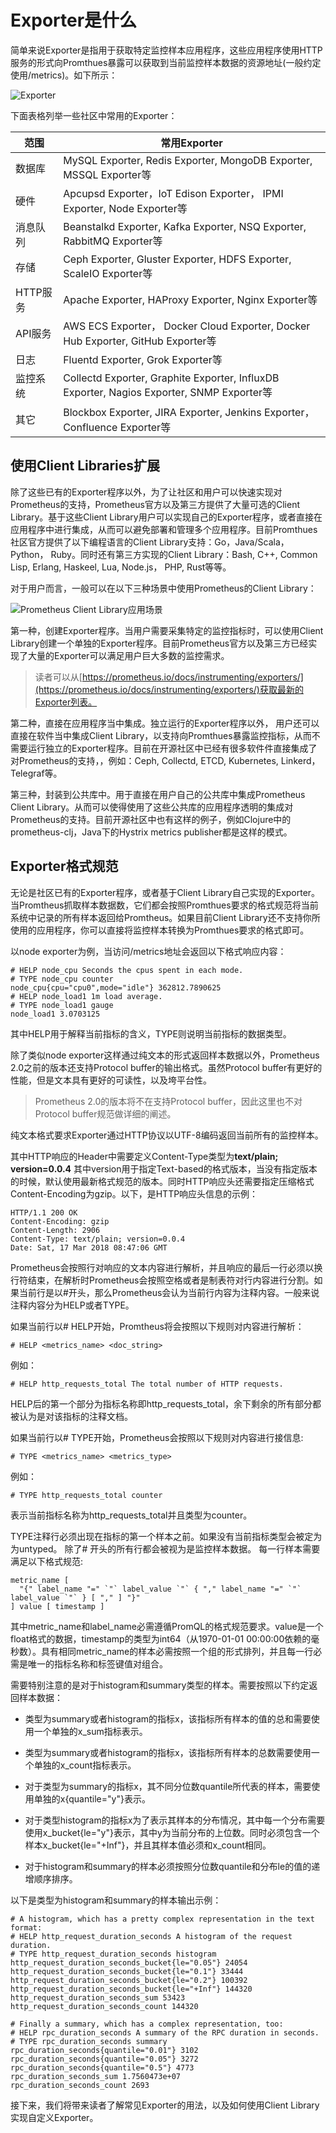 # Exporter是什么

简单来说Exporter是指用于获取特定监控样本应用程序，这些应用程序使用HTTP服务的形式向Promthues暴露可以获取到当前监控样本数据的资源地址(一般约定使用/metrics)。如下所示：

![Exporter](http://p2n2em8ut.bkt.clouddn.com/prometheus-exporter.png)

下面表格列举一些社区中常用的Exporter：

| 范围       |  常用Exporter |
|------     |-------------|
|   数据库   | MySQL Exporter, Redis Exporter, MongoDB Exporter, MSSQL Exporter等|
|   硬件    | Apcupsd Exporter，IoT Edison Exporter， IPMI Exporter, Node Exporter等   |
|   消息队列| Beanstalkd Exporter, Kafka Exporter, NSQ Exporter, RabbitMQ Exporter等 |
|   存储| Ceph Exporter, Gluster Exporter, HDFS Exporter, ScaleIO Exporter等|
|   HTTP服务 | Apache Exporter, HAProxy Exporter, Nginx Exporter等|
|   API服务| AWS ECS Exporter， Docker Cloud Exporter, Docker Hub Exporter, GitHub Exporter等 |
|   日志   | Fluentd Exporter, Grok Exporter等 |
|   监控系统 | Collectd Exporter, Graphite Exporter, InfluxDB Exporter, Nagios Exporter, SNMP Exporter等   |
|   其它| Blockbox Exporter, JIRA Exporter, Jenkins Exporter， Confluence Exporter等|

## 使用Client Libraries扩展

除了这些已有的Exporter程序以外，为了让社区和用户可以快速实现对Prometheus的支持，Prometheus官方以及第三方提供了大量可选的Client Library。基于这些Client Library用户可以实现自己的Exporter程序，或者直接在应用程序中进行集成，从而可以避免部署和管理多个应用程序。目前Promthues社区官方提供了以下编程语言的Client Library支持：Go，Java/Scala，Python， Ruby。同时还有第三方实现的Client Library：Bash, C++, Common Lisp, Erlang, Haskeel, Lua, Node.js， PHP, Rust等等。

对于用户而言，一般可以在以下三种场景中使用Prometheus的Client Library：

![Prometheus Client Library应用场景](http://p2n2em8ut.bkt.clouddn.com/client-library-usage.png)

第一种，创建Exporter程序。当用户需要采集特定的监控指标时，可以使用Client Library创建一个单独的Exporter程序。目前Prometheus官方以及第三方已经实现了大量的Exporter可以满足用户巨大多数的监控需求。

> 读者可以从[https://prometheus.io/docs/instrumenting/exporters/](https://prometheus.io/docs/instrumenting/exporters/)获取最新的Exporter列表。

第二种，直接在应用程序当中集成。独立运行的Exporter程序以外， 用户还可以直接在软件当中集成Client Library，以支持向Promthues暴露监控指标，从而不需要运行独立的Exporter程序。目前在开源社区中已经有很多软件件直接集成了对Prometheus的支持，，例如：Ceph, Collectd, ETCD, Kubernetes, Linkerd，Telegraf等。

第三种，封装到公共库中。用于直接在用户自己的公共库中集成Prometheus Client Library。从而可以使得使用了这些公共库的应用程序透明的集成对Prometheus的支持。目前开源社区中也有这样的例子，例如Clojure中的prometheus-clj，Java下的Hystrix metrics publisher都是这样的模式。

## Exporter格式规范

无论是社区已有的Exporter程序，或者基于Client Library自己实现的Exporter。 当Promtheus抓取样本数据数，它们都会按照Promthues要求的格式规范将当前系统中记录的所有样本返回给Promtheus。如果目前Client Library还不支持你所使用的应用程序，你可以直接将监控样本转换为Promthues要求的格式即可。

以node exporter为例，当访问/metrics地址会返回以下格式响应内容：

```
# HELP node_cpu Seconds the cpus spent in each mode.
# TYPE node_cpu counter
node_cpu{cpu="cpu0",mode="idle"} 362812.7890625
# HELP node_load1 1m load average.
# TYPE node_load1 gauge
node_load1 3.0703125
```

其中HELP用于解释当前指标的含义，TYPE则说明当前指标的数据类型。

除了类似node exporter这样通过纯文本的形式返回样本数据以外，Prometheus 2.0之前的版本还支持Protocol buffer的输出格式。虽然Protocol buffer有更好的性能，但是文本具有更好的可读性，以及垮平台性。

> Prometheus 2.0的版本将不在支持Protocol buffer，因此这里也不对Protocol buffer规范做详细的阐述。

纯文本格式要求Exporter通过HTTP协议以UTF-8编码返回当前所有的监控样本。

其中HTTP响应的Header中需要定义Content-Type类型为**text/plain; version=0.0.4** 其中version用于指定Text-based的格式版本，当没有指定版本的时候，默认使用最新格式规范的版本。同时HTTP响应头还需要指定压缩格式Content-Encoding为gzip。以下，是HTTP响应头信息的示例：

```
HTTP/1.1 200 OK
Content-Encoding: gzip
Content-Length: 2906
Content-Type: text/plain; version=0.0.4
Date: Sat, 17 Mar 2018 08:47:06 GMT
```

Prometheus会按照行对响应的文本内容进行解析，并且响应的最后一行必须以换行符结束，在解析时Prometheus会按照空格或者是制表符对行内容进行分割。如果当前行是以#开头，那么Prometheus会认为当前行内容为注释内容。一般来说注释内容分为HELP或者TYPE。

如果当前行以# HELP开始，Promtheus将会按照以下规则对内容进行解析：

```
# HELP <metrics_name> <doc_string>
```

例如：

```
# HELP http_requests_total The total number of HTTP requests.
```

HELP后的第一个部分为指标名称即http_requests_total，余下剩余的所有部分都被认为是对该指标的注释文档。

如果当前行以# TYPE开始，Prometheus会按照以下规则对内容进行接信息:

```
# TYPE <metrics_name> <metrics_type>
```

例如：

```
# TYPE http_requests_total counter
```

表示当前指标名称为http_requests_total并且类型为counter。

TYPE注释行必须出现在指标的第一个样本之前。如果没有当前指标类型会被定为为untyped。 除了# 开头的所有行都会被视为是监控样本数据。 每一行样本需要满足以下格式规范:

```
metric_name [
  "{" label_name "=" `"` label_value `"` { "," label_name "=" `"` label_value `"` } [ "," ] "}"
] value [ timestamp ]
```

其中metric_name和label_name必需遵循PromQL的格式规范要求。value是一个float格式的数据，timestamp的类型为int64（从1970-01-01 00:00:00依赖的毫秒数）。具有相同metric_name的样本必需按照一个组的形式排列，并且每一行必需是唯一的指标名称和标签键值对组合。

需要特别注意的是对于histogram和summary类型的样本。需要按照以下约定返回样本数据：

* 类型为summary或者histogram的指标x，该指标所有样本的值的总和需要使用一个单独的x_sum指标表示。
* 类型为summary或者histogram的指标x，该指标所有样本的总数需要使用一个单独的x_count指标表示。

* 对于类型为summary的指标x，其不同分位数quantile所代表的样本，需要使用单独的x{quantile="y"}表示。
* 对于类型histogram的指标x为了表示其样本的分布情况，其中每一个分布需要使用x_bucket{le="y"}表示，其中y为当前分布的上位数。同时必须包含一个样本x_bucket{le="+Inf"}，并且其样本值必须和x_count相同。
* 对于histogram和summary的样本必须按照分位数quantile和分布le的值的递增顺序排序。

以下是类型为histogram和summary的样本输出示例：

```
# A histogram, which has a pretty complex representation in the text format:
# HELP http_request_duration_seconds A histogram of the request duration.
# TYPE http_request_duration_seconds histogram
http_request_duration_seconds_bucket{le="0.05"} 24054
http_request_duration_seconds_bucket{le="0.1"} 33444
http_request_duration_seconds_bucket{le="0.2"} 100392
http_request_duration_seconds_bucket{le="+Inf"} 144320
http_request_duration_seconds_sum 53423
http_request_duration_seconds_count 144320

# Finally a summary, which has a complex representation, too:
# HELP rpc_duration_seconds A summary of the RPC duration in seconds.
# TYPE rpc_duration_seconds summary
rpc_duration_seconds{quantile="0.01"} 3102
rpc_duration_seconds{quantile="0.05"} 3272
rpc_duration_seconds{quantile="0.5"} 4773
rpc_duration_seconds_sum 1.7560473e+07
rpc_duration_seconds_count 2693
```

接下来，我们将带来读者了解常见Exporter的用法，以及如何使用Client Library实现自定义Exporter。